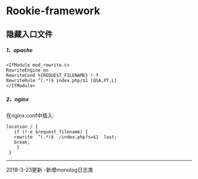 # Rookie-framework

## 隐藏入口文件
##### 1、apache
```ssh
<IfModule mod_rewrite.c>
RewriteEngine on
RewriteCond %{REQUEST_FILENAME} !-f
RewriteRule ^(.*)$ index.php/$1 [QSA,PT,L]
</IfModule>
```
##### 2、nginx
在nginx.conf中插入:
```ssh
location / { 
   if (!-e $request_filename) {
   rewrite  ^(.*)$  /index.php?s=$1  last;
   break;
    }
 }
```

---------------------
2018-3-23更新
-新增monolog日志类